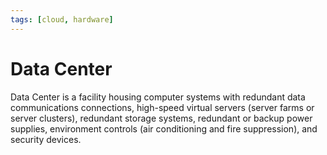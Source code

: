 ```yaml
---
tags: [cloud, hardware]
---
```


# Data Center

Data Center is a facility housing computer systems with redundant data
communications connections, high-speed virtual servers (server farms or server
clusters), redundant storage systems, redundant or backup power supplies,
environment controls (air conditioning and fire suppression), and security
devices.
